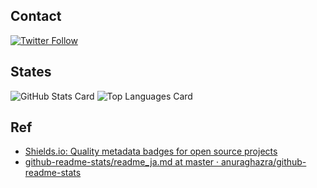 ## Contact

[![Twitter Follow](https://img.shields.io/twitter/follow/BumpOFBear?style=social)](https://twitter.com/intent/follow?screen_name=BumpOFBear)

## States

![GitHub Stats Card](https://github-readme-stats.vercel.app/api?username=sikeda107&theme=onedark)
![Top Languages Card](https://github-readme-stats.vercel.app/api/top-langs/?username=sikeda107&theme=onedark)

## Ref

- [Shields.io: Quality metadata badges for open source projects](https://shields.io/)
- [github-readme-stats/readme_ja.md at master · anuraghazra/github-readme-stats](https://github.com/anuraghazra/github-readme-stats/blob/master/docs/readme_ja.md)
